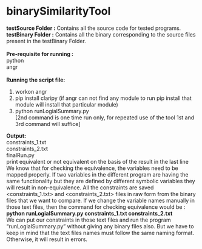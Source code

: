 # binarySimilarityTool
**testSource Folder :** Contains all the source code for tested programs.<br />
**testBinary Folder :** Contains all the binary corresponding to the source files present in the testBinary Folder.
<br />
<br />
**Pre-requisite for running :**
                <br />python
                <br />angr
                <br /><br />
**Running the script file:**
1. workon angr
2. pip install claripy (if angr can not find any module to run pip install that module will install that particular module)
3. python runLogialSummary.py <binary1> <binary2> 
<br />[2nd command is one time run only, for repeated use of the tool 1st and 3rd command will suffice]

**Output:** <br />
	constraints_1.txt <br />
  constraints_2.txt <br />
  finalRun.py <br />
  print equivalent or not equivalent on the basis of the result in the last line
<br />
We know that for checking the equivalence, the variables need to be mapped properly. If two variables in the different program are having the same functionality but they are defined by different symbolic variables they will result in non-equivalence. All the constraints are saved <constraints_1.txt> and <constraints_2.txt> files in raw form from the binary files that we want to compare. If we change the variable names manually in those text files, then the command for checking equivalence would be :
		<br />
    **python runLogialSummary.py constraints_1.txt constraints_2.txt**
    <br />
We can put our constraints in those text files and run the program “runLogialSummary.py” without giving any binary files also. But we have to keep in mind that the text files names must follow the same naming format. Otherwise, it will result in errors.

